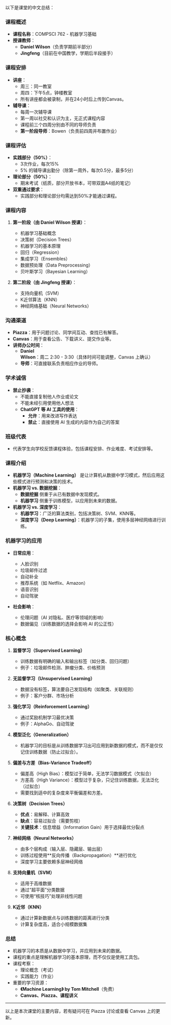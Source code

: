 以下是课堂的中文总结：

### **课程概述**

- **课程名称**：COMPSCI 762 - 机器学习基础
- **授课教师**：
    - **Daniel Wilson**（负责学期前半部分）
    - **Jingfeng**（目前在中国教学，学期后半段接手）

### **课程安排**

- **讲座**：
    - 周三：同一教室
    - 周四：下午5点，钟楼教室
    - 所有讲座都会被录制，并在24小时后上传到Canvas。
- **辅导课**：
    - 每周一次辅导课
    - 第一周以社交和认识为主，无正式课程内容
    - 课程前三个四周分别由不同的导师负责
    - **第一阶段导师**：Bowen（负责前四周并布置作业）

### **课程评估**

- **实践部分（50%）**：
    - 3次作业，每次15%
    - 5% 的辅导课出勤分（除第一周外，每次0.5分，最多5分）
- **理论部分（50%）**：
    - 期末考试（纸质，部分开放书本，可带双面A4纸的笔记）
- **双重通过要求**：
    - 实践部分和理论部分均需达到50%才能通过课程。

### **课程内容**

1. **第一阶段（由 Daniel Wilson 授课）**：
    
    - 机器学习基础概念
    - 决策树（Decision Trees）
    - 机器学习的基本原理
    - 回归（Regression）
    - 集成学习（Ensembles）
    - 数据预处理（Data Preprocessing）
    - 贝叶斯学习（Bayesian Learning）
2. **第二阶段（由 Jingfeng 授课）**：
    
    - 支持向量机（SVM）
    - K近邻算法（KNN）
    - 神经网络基础（Neural Networks）

### **沟通渠道**

- **Piazza**：用于问题讨论、同学间互动、查找已有解答。
- **Canvas**：用于查看公告、下载讲义、提交作业等。
- **讲师办公时间**：
    - **Daniel Wilson**：周二 2:30 - 3:30（具体时间可能调整，Canvas 上确认）
    - **导师**：可直接联系负责相应作业的导师。

### **学术诚信**

- **禁止抄袭**：
    - 不能直接复制他人作业或论文
    - 不能未经引用使用他人想法
    - **ChatGPT 等 AI 工具的使用**：
        - **允许**：用来改进写作表达
        - **禁止**：直接使用 AI 生成的内容作为自己的答案

### **班级代表**

- 代表学生向学校反馈课程体验，包括课程安排、作业难度、考试安排等。

### **课程介绍**

- **机器学习（Machine Learning）** 是让计算机从数据中学习模式，然后应用这些模式进行预测和决策的技术。
- **机器学习 vs. 数据挖掘**：
    - **数据挖掘** 侧重于从已有数据中发现模式。
    - **机器学习** 侧重于训练模型，以应用到未来的数据。
- **机器学习 vs. 深度学习**：
    - **机器学习**：广泛的算法类别，包括决策树、SVM、KNN等。
    - **深度学习（Deep Learning）**：机器学习的子集，使用多层神经网络进行训练。

### **机器学习的应用**

- **日常应用**：
    
    - 人脸识别
    - 垃圾邮件过滤
    - 自动补全
    - 推荐系统（如 Netflix、Amazon）
    - 语音识别
    - 自动驾驶
- **社会影响**：
    
    - 伦理问题（AI 对隐私、医疗等领域的影响）
    - 数据偏见（训练数据的选择会影响 AI 的公正性）

### **核心概念**

1. **监督学习（Supervised Learning）**
    
    - 训练数据有明确的输入和输出标签（如分类、回归问题）
    - 例子：垃圾邮件检测、肿瘤分类、价格预测
2. **无监督学习（Unsupervised Learning）**
    
    - 数据没有标签，算法要自己发现结构（如聚类、关联规则）
    - 例子：客户分群、市场分析
3. **强化学习（Reinforcement Learning）**
    
    - 通过奖励机制学习最优决策
    - 例子：AlphaGo、自动驾驶
4. **模型泛化（Generalization）**
    
    - 机器学习的目标是从训练数据学习出可应用到新数据的模式，而不是仅仅记住训练数据（防止过拟合）。
5. **偏差与方差（Bias-Variance Tradeoff）**
    
    - 偏差高（High Bias）：模型过于简单，无法学习数据模式（欠拟合）
    - 方差高（High Variance）：模型过于复杂，只记住训练数据，无法泛化（过拟合）
    - 需要找到适中的复杂度来平衡偏差和方差。
6. **决策树（Decision Trees）**
    
    - **优点**：易解释、计算高效
    - **缺点**：容易过拟合（需要剪枝）
    - **关键技术**：信息增益（Information Gain）用于选择最优分裂点
7. **神经网络（Neural Networks）**
    
    - 由多个层构成（输入层、隐藏层、输出层）
    - 训练过程使用**反向传播（Backpropagation）**进行优化
    - 深度学习主要依赖多层神经网络
8. **支持向量机（SVM）**
    
    - 适用于高维数据
    - 通过“超平面”分类数据
    - 可使用“核技巧”处理非线性问题
9. **K近邻（KNN）**
    
    - 通过计算新数据点与训练数据的距离进行分类
    - 计算复杂度高，适合小规模数据集

### **总结**

- 机器学习的本质是从数据中学习，并应用到未来的数据。
- 课程的重点是理解机器学习的基本原理，而不仅仅是使用工具包。
- 课程考察：
    - 理论概念（考试）
    - 实践能力（作业）
- 重要的学习资源：
    - **《Machine Learning》 by Tom Mitchell**（免费）
    - **Canvas、Piazza、课程讲义**

---

以上是本次课堂的主要内容，若有疑问可在 Piazza 讨论或查看 Canvas 上的更新。